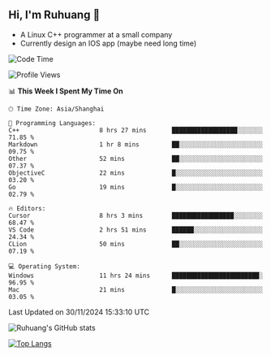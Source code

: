 ## Hi, I'm Ruhuang 👋

- A Linux C++ programmer at a small company
- Currently design an IOS app (maybe need long time)

<!--START_SECTION:waka-->
![Code Time](http://img.shields.io/badge/Code%20Time-192%20hrs%2011%20mins-blue)

![Profile Views](http://img.shields.io/badge/Profile%20Views-6-blue)

📊 **This Week I Spent My Time On** 

```text
🕑︎ Time Zone: Asia/Shanghai

💬 Programming Languages: 
C++                      8 hrs 27 mins       ██████████████████░░░░░░░   71.85 % 
Markdown                 1 hr 8 mins         ██░░░░░░░░░░░░░░░░░░░░░░░   09.75 % 
Other                    52 mins             ██░░░░░░░░░░░░░░░░░░░░░░░   07.37 % 
ObjectiveC               22 mins             █░░░░░░░░░░░░░░░░░░░░░░░░   03.20 % 
Go                       19 mins             █░░░░░░░░░░░░░░░░░░░░░░░░   02.79 % 

🔥 Editors: 
Cursor                   8 hrs 3 mins        █████████████████░░░░░░░░   68.47 % 
VS Code                  2 hrs 51 mins       ██████░░░░░░░░░░░░░░░░░░░   24.34 % 
CLion                    50 mins             ██░░░░░░░░░░░░░░░░░░░░░░░   07.19 % 

💻 Operating System: 
Windows                  11 hrs 24 mins      ████████████████████████░   96.95 % 
Mac                      21 mins             █░░░░░░░░░░░░░░░░░░░░░░░░   03.05 % 
```


 Last Updated on 30/11/2024 15:33:10 UTC
<!--END_SECTION:waka-->

![Ruhuang's GitHub stats](https://github-readme-stats.vercel.app/api?username=ruhuang2001&count_private=true&hide_title=true&show_icons=true&theme=vue)

[![Top Langs](https://github-readme-stats.vercel.app/api/top-langs/?username=ruhuang2001&layout=compact)](https://github.com/anuraghazra/github-readme-stats)
